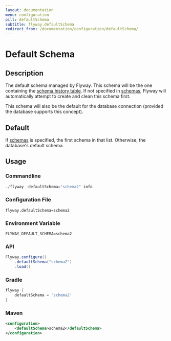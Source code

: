 ```yaml
---
layout: documentation
menu: configuration
pill: defaultSchema
subtitle: flyway.defaultSchema
redirect_from: /documentation/configuration/defaultSchema/
---
```


# Default Schema

## Description
The default schema managed by Flyway. This schema will be the one containing the [schema history table](/documentation/concepts/migrations#schema-history-table).
If not specified in [schemas](/documentation/configuration/parameters/schemas), Flyway will automatically attempt to create and clean this schema first.

This schema will also be the default for the database connection (provided the database supports this concept).

## Default
If [schemas](/documentation/configuration/parameters/schemas) is specified, the first schema in that list. Otherwise, the database's default schema.

## Usage

### Commandline
```powershell
./flyway -defaultSchema="schema2" info
```

### Configuration File
```properties
flyway.defaultSchema=schema2
```

### Environment Variable
```properties
FLYWAY_DEFAULT_SCHEMA=schema2
```

### API
```java
Flyway.configure()
    .defaultSchema("schema2")
    .load()
```

### Gradle
```groovy
flyway {
    defaultSchema = 'schema2'
}
```

### Maven
```xml
<configuration>
    <defaultSchema>schema2</defaultSchema>
</configuration>
```
